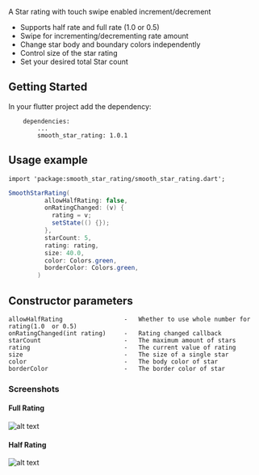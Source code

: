 
A Star rating with touch swipe enabled increment/decrement
* Supports half rate and full rate (1.0 or 0.5)
* Swipe for incrementing/decrementing rate amount
* Change star body and boundary colors independently
* Control size of the star rating
* Set your desired total Star count
## Getting Started

In your flutter project add the dependency:
```
    dependencies:
        ...
        smooth_star_rating: 1.0.1
```

## Usage example
``` 
import 'package:smooth_star_rating/smooth_star_rating.dart'; 
``` 

```java 
SmoothStarRating(
          allowHalfRating: false,
          onRatingChanged: (v) {
            rating = v;
            setState(() {});
          },
          starCount: 5,
          rating: rating,
          size: 40.0,
          color: Colors.green,
          borderColor: Colors.green,
        )
```

## Constructor parameters
``` 
allowHalfRating                 -   Whether to use whole number for rating(1.0  or 0.5)
onRatingChanged(int rating)     -   Rating changed callback
starCount                       -   The maximum amount of stars
rating                          -   The current value of rating
size                            -   The size of a single star
color                           -   The body color of star
borderColor                     -   The border color of star
```

### Screenshots

#### Full Rating
![alt text](https://raw.githubusercontent.com/thangmam/smoothratingbar/master/screenshots/fullrating.gif "Full rating")

#### Half Rating

![alt text](https://raw.githubusercontent.com/thangmam/smoothratingbar/master/screenshots/halfrating.gif  "Half Rating")